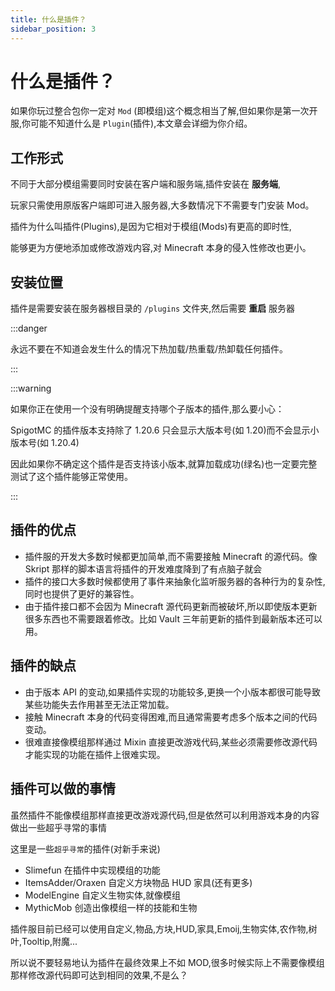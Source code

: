 ```yaml
---
title: 什么是插件？
sidebar_position: 3
---
```


# 什么是插件？

如果你玩过整合包你一定对 `Mod` (即模组)这个概念相当了解,但如果你是第一次开服,你可能不知道什么是 `Plugin`(插件),本文章会详细为你介绍。

## 工作形式

不同于大部分模组需要同时安装在客户端和服务端,插件安装在 **服务端**,

玩家只需使用原版客户端即可进入服务器,大多数情况下不需要专门安装 Mod。

插件为什么叫插件(Plugins),是因为它相对于模组(Mods)有更高的即时性,

能够更为方便地添加或修改游戏内容,对 Minecraft 本身的侵入性修改也更小。

## 安装位置

插件是需要安装在服务器根目录的 `/plugins` 文件夹,然后需要 **重启** 服务器

:::danger

永远不要在不知道会发生什么的情况下热加载/热重载/热卸载任何插件。

:::

:::warning

如果你正在使用一个没有明确提醒支持哪个子版本的插件,那么要小心：

SpigotMC 的插件版本支持除了 1.20.6 只会显示大版本号(如 1.20)而不会显示小版本号(如 1.20.4)

因此如果你不确定这个插件是否支持该小版本,就算加载成功(绿名)也一定要完整测试了这个插件能够正常使用。

:::

## 插件的优点

* 插件服的开发大多数时候都更加简单,而不需要接触 Minecraft 的源代码。像 Skript 那样的脚本语言将插件的开发难度降到了有点脑子就会
* 插件的接口大多数时候都使用了事件来抽象化监听服务器的各种行为的复杂性,同时也提供了更好的兼容性。
* 由于插件接口都不会因为 Minecraft 源代码更新而被破坏,所以即使版本更新很多东西也不需要跟着修改。比如 Vault 三年前更新的插件到最新版本还可以用。

## 插件的缺点

* 由于版本 API 的变动,如果插件实现的功能较多,更换一个小版本都很可能导致某些功能失去作用甚至无法正常加载。
* 接触 Minecraft 本身的代码变得困难,而且通常需要考虑多个版本之间的代码变动。
* 很难直接像模组那样通过 Mixin 直接更改游戏代码,某些必须需要修改源代码才能实现的功能在插件上很难实现。

## 插件可以做的事情

虽然插件不能像模组那样直接更改游戏源代码,但是依然可以利用游戏本身的内容做出一些超乎寻常的事情

这里是一些`超乎寻常`的插件(对新手来说)

* Slimefun 在插件中实现模组的功能
* ItemsAdder/Oraxen 自定义方块物品 HUD 家具(还有更多)
* ModelEngine 自定义生物实体,就像模组
* MythicMob 创造出像模组一样的技能和生物

插件服目前已经可以使用自定义,物品,方块,HUD,家具,Emoij,生物实体,农作物,树叶,Tooltip,附魔...

所以说不要轻易地认为插件在最终效果上不如 MOD,很多时候实际上不需要像模组那样修改源代码即可达到相同的效果,不是么？
